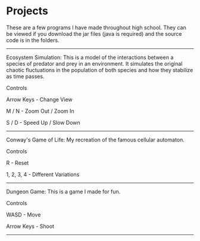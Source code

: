 # Projects
These are a few programs I have made throughout high school. They can be viewed if you download the jar files (java is required) and the source code is in the folders. 

-----

Ecosystem Simulation: This is a model of the interactions between a species of predator and prey in an environment. It simulates the original chaotic fluctuations in the population of both species and how they stabilize as time passes.

Controls

Arrow Keys - Change View

M / N - Zoom Out / Zoom In

S / D - Speed Up / Slow Down

-----

Conway's Game of Life: My recreation of the famous cellular automaton.

Controls

R - Reset

1, 2, 3, 4 - Different Variations

-----

Dungeon Game: This is a game I made for fun.

Controls

WASD - Move

Arrow Keys - Shoot

-----
